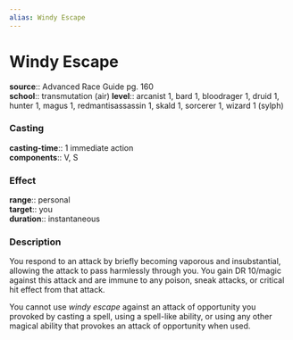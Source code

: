 ```yaml
---
alias: Windy Escape
---
```


# Windy Escape 

**source**:: Advanced Race Guide pg. 160  
**school**:: transmutation (air)
**level**:: arcanist 1, bard 1, bloodrager 1, druid 1, hunter 1, magus 1, redmantisassassin 1, skald 1, sorcerer 1, wizard 1 (sylph)

### Casting 

**casting-time**:: 1 immediate action  
**components**:: V, S

### Effect 

**range**:: personal  
**target**:: you  
**duration**:: instantaneous

### Description 

You respond to an attack by briefly becoming vaporous and insubstantial, allowing the attack to pass harmlessly through you. You gain DR 10/magic against this attack and are immune to any poison, sneak attacks, or critical hit effect from that attack.  
  
You cannot use *windy escape* against an attack of opportunity you provoked by casting a spell, using a spell-like ability, or using any other magical ability that provokes an attack of opportunity when used.

